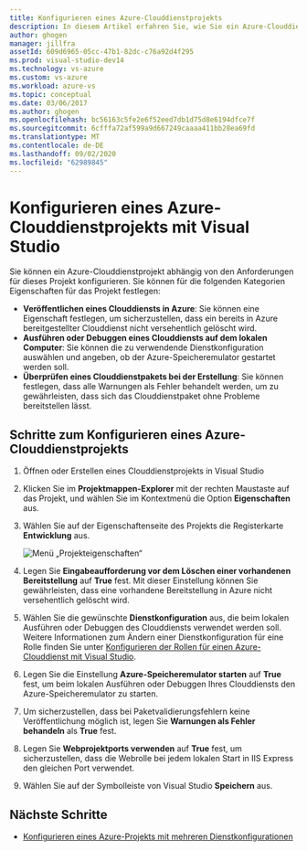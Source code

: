 ```yaml
---
title: Konfigurieren eines Azure-Clouddienstprojekts
description: In diesem Artikel erfahren Sie, wie Sie ein Azure-Clouddienstprojekt abhängig von den Anforderungen für dieses Projekt in Visual Studio konfigurieren.
author: ghogen
manager: jillfra
assetId: 609d6965-05cc-47b1-82dc-c76a92d4f295
ms.prod: visual-studio-dev14
ms.technology: vs-azure
ms.custom: vs-azure
ms.workload: azure-vs
ms.topic: conceptual
ms.date: 03/06/2017
ms.author: ghogen
ms.openlocfilehash: bc56163c5fe2e6f52eed7db1d75d8e6194dfce7f
ms.sourcegitcommit: 6cfffa72af599a9d667249caaaa411bb28ea69fd
ms.translationtype: MT
ms.contentlocale: de-DE
ms.lasthandoff: 09/02/2020
ms.locfileid: "62989845"
---
```

# <a name="configure-an-azure-cloud-service-project-with-visual-studio"></a>Konfigurieren eines Azure-Clouddienstprojekts mit Visual Studio
Sie können ein Azure-Clouddienstprojekt abhängig von den Anforderungen für dieses Projekt konfigurieren. Sie können für die folgenden Kategorien Eigenschaften für das Projekt festlegen:

- **Veröffentlichen eines Clouddiensts in Azure**: Sie können eine Eigenschaft festlegen, um sicherzustellen, dass ein bereits in Azure bereitgestellter Clouddienst nicht versehentlich gelöscht wird.
- **Ausführen oder Debuggen eines Clouddiensts auf dem lokalen Computer**: Sie können die zu verwendende Dienstkonfiguration auswählen und angeben, ob der Azure-Speicheremulator gestartet werden soll.
- **Überprüfen eines Clouddienstpakets bei der Erstellung**: Sie können festlegen, dass alle Warnungen als Fehler behandelt werden, um zu gewährleisten, dass sich das Clouddienstpaket ohne Probleme bereitstellen lässt.

## <a name="steps-to-configure-an-azure-cloud-service-project"></a>Schritte zum Konfigurieren eines Azure-Clouddienstprojekts
1. Öffnen oder Erstellen eines Clouddienstprojekts in Visual Studio

1. Klicken Sie im **Projektmappen-Explorer** mit der rechten Maustaste auf das Projekt, und wählen Sie im Kontextmenü die Option **Eigenschaften** aus.

1. Wählen Sie auf der Eigenschaftenseite des Projekts die Registerkarte **Entwicklung** aus.

    ![Menü „Projekteigenschaften“](./media/vs-azure-tools-configuring-an-azure-project/solution-explorer-project-properties-menu.png)

1. Legen Sie **Eingabeaufforderung vor dem Löschen einer vorhandenen Bereitstellung** auf **True** fest. Mit dieser Einstellung können Sie gewährleisten, dass eine vorhandene Bereitstellung in Azure nicht versehentlich gelöscht wird.

1. Wählen Sie die gewünschte **Dienstkonfiguration** aus, die beim lokalen Ausführen oder Debuggen des Clouddiensts verwendet werden soll. Weitere Informationen zum Ändern einer Dienstkonfiguration für eine Rolle finden Sie unter [Konfigurieren der Rollen für einen Azure-Clouddienst mit Visual Studio](./vs-azure-tools-configure-roles-for-cloud-service.md).

1. Legen Sie die Einstellung **Azure-Speicheremulator starten** auf **True** fest, um beim lokalen Ausführen oder Debuggen Ihres Clouddiensts den Azure-Speicheremulator zu starten.

1. Um sicherzustellen, dass bei Paketvalidierungsfehlern keine Veröffentlichung möglich ist, legen Sie **Warnungen als Fehler behandeln** als **True** fest.

1. Legen Sie **Webprojektports verwenden** auf **True** fest, um sicherzustellen, dass die Webrolle bei jedem lokalen Start in IIS Express den gleichen Port verwendet.

1. Wählen Sie auf der Symbolleiste von Visual Studio **Speichern** aus.

## <a name="next-steps"></a>Nächste Schritte
- [Konfigurieren eines Azure-Projekts mit mehreren Dienstkonfigurationen](vs-azure-tools-multiple-services-project-configurations.md)
